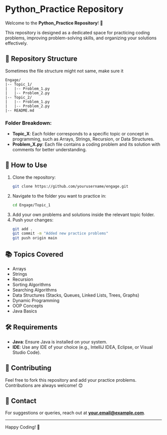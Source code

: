 # Python_Practice Repository

Welcome to the **Python_Practice Repository**! 🚀

This repository is designed as a dedicated space for practicing coding problems, improving problem-solving skills, and organizing your solutions effectively.

## 📂 Repository Structure

Sometimes the file structure might not same, make sure it

```
Engage/
|-- Topic_1/
|   |-- Problem_1.py
|   |-- Problem_2.py
|-- Topic_2/
|   |-- Problem_1.py
|   |-- Problem_2.py
|-- README.md
```

### Folder Breakdown:

- **Topic_X**: Each folder corresponds to a specific topic or concept in programming, such as Arrays, Strings, Recursion, or Data Structures.
- **Problem_X.py**: Each file contains a coding problem and its solution with comments for better understanding.

## 🚦 How to Use

1. Clone the repository:
   ```bash
   git clone https://github.com/yourusername/engage.git
   ```
2. Navigate to the folder you want to practice in:
   ```bash
   cd Engage/Topic_1
   ```
3. Add your own problems and solutions inside the relevant topic folder.
4. Push your changes:
   ```bash
   git add .
   git commit -m "Added new practice problems"
   git push origin main
   ```

## 📚 Topics Covered

- Arrays
- Strings
- Recursion
- Sorting Algorithms
- Searching Algorithms
- Data Structures (Stacks, Queues, Linked Lists, Trees, Graphs)
- Dynamic Programming
- OOP Concepts
- Java Basics

## 🛠️ Requirements

- **Java**: Ensure Java is installed on your system.
- **IDE**: Use any IDE of your choice (e.g., IntelliJ IDEA, Eclipse, or Visual Studio Code).

## 🌟 Contributing

Feel free to fork this repository and add your practice problems. Contributions are always welcome! 😊

## 📧 Contact

For suggestions or queries, reach out at **your.email@example.com**.

---

Happy Coding! 🎉
